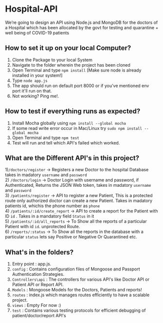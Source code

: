 # Hospital-API
We’re going to design an API using Node.js and MongoDB for the doctors of a Hospital which has been allocated by the govt for testing and quarantine + well being of COVID-19 patients

## How to set it up on your local Computer?
1) Clone the Package to your local System
2) Navigate to the folder wherein the project has been cloned
3) Open Terminal and type `npm install` [Make sure node is already installed in your system!]
4) Type `node app.js`
5) The app should run on default port 8000 or if you've mentioned env port it'll run on that.
6) Not working? Ping me!.

## How to test if everything runs as expected?
1) Install Mocha globally using `npm install --global mocha`
2) If some read write error occur in Mac/Linux try `sudo npm install --global mocha`
3) Open Terminal and type `npm test`
4) Test will run and tell which API's failed which worked.

## What are the Different API's in this project?
1)`/doctors/register` → Registers a new Doctor to the hospital Database takes in madatory `username` and `password`  
2) `/doctors/login` → Doctor Login with username and password, if Authenticated, Returns the JSON Web token, takes in madatory `username` and `password`  
3) `/patients/register` → API to register a new Patient, This is a protected route only authorized doctor can create a new Patient. Takes in madatory patients id, whichis the phone number as `phone`  
4) `/patients/:id/create_report` → API to create a report for the Patient with ID `id` . Takes in a mandatory field `Status` in it  
5) `/patients/:id/all_reports` → To Show all the reports of a particular Patient with id `id`. unprotected Route.  
6) `/reports/:status`  → To Show all the reports in the database with a particular `status` lets say Positive or Negative Or Quarantined etc.  


## What's in the folders?  
1) Entry point : app.js. 
2) `config` : Contains configuration files of Mongoose and Passport Authentication Strategies. 
3) `Controllers\api` : The controllers for various API's like Doctor API or Patient API or Report API.
4) `Models` : Mongoose Models for the Doctors, Patients and reports!
5) `routes` : index.js which manages routes efficiently to have a scalable project.
6) `views` : Empty For now :)
7) `test` : Contains various testing protocols for efficient debugging of patient/doctor/report API's
